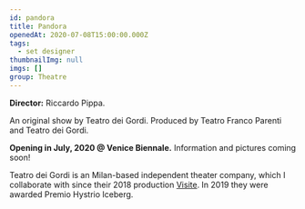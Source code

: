 ```yaml
---
id: pandora
title: Pandora
openedAt: 2020-07-08T15:00:00.000Z
tags:
  - set designer
thumbnailImg: null
imgs: []
group: Theatre
---
```

**Director:** Riccardo Pippa.

An original show by Teatro dei Gordi. Produced by Teatro Franco Parenti and Teatro dei Gordi.

**Opening in July, 2020 @ Venice Biennale.** Information and pictures coming soon!

Teatro dei Gordi is an Milan-based independent theater company, which I collaborate with since their 2018 production [Visite](/projects/visite). In 2019 they were awarded  Premio Hystrio Iceberg.
